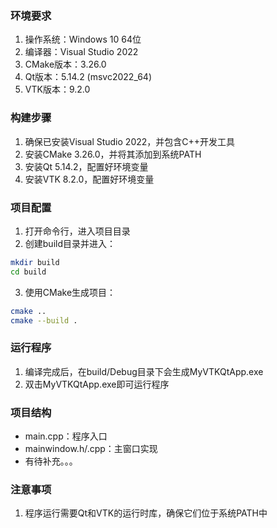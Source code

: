 ### 环境要求
1. 操作系统：Windows 10 64位
2. 编译器：Visual Studio 2022
3. CMake版本：3.26.0
4. Qt版本：5.14.2 (msvc2022_64)
5. VTK版本：9.2.0

### 构建步骤
1. 确保已安装Visual Studio 2022，并包含C++开发工具
2. 安装CMake 3.26.0，并将其添加到系统PATH
3. 安装Qt 5.14.2，配置好环境变量
4. 安装VTK 8.2.0，配置好环境变量

### 项目配置
1. 打开命令行，进入项目目录
2. 创建build目录并进入：
```bash
mkdir build
cd build
```
3. 使用CMake生成项目：
```bash
cmake ..
cmake --build .
```

### 运行程序
1. 编译完成后，在build/Debug目录下会生成MyVTKQtApp.exe
2. 双击MyVTKQtApp.exe即可运行程序

### 项目结构
- main.cpp：程序入口
- mainwindow.h/.cpp：主窗口实现
- 有待补充。。。

### 注意事项
1. 程序运行需要Qt和VTK的运行时库，确保它们位于系统PATH中

